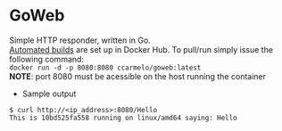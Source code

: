 # GoWeb
Simple HTTP responder, written in Go.</br>
[Automated builds](https://docs.docker.com/docker-hub/builds/) are set up in Docker Hub. To pull/run simply issue the following command:</br>
`docker run -d -p 8080:8080 ccarmelo/goweb:latest`
</br>
**NOTE**: port 8080 must be acessible on the host running the container</br>
- Sample output
```
$ curl http://<ip_address>:8080/Hello
This is 10bd525fa558 running on linux/amd64 saying: Hello
```
